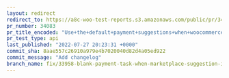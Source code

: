 ```yaml
---
layout: redirect
redirect_to: https://a8c-woo-test-reports.s3.amazonaws.com/public/pr/34083/api/index.html
pr_number: 34083
pr_title_encoded: "Use+the+default+payment+suggestions+when+woocommerce_show_marketplace_suggestions+is+set+to+no"
pr_test_type: api
last_published: "2022-07-27 20:23:31 +0000"
commit_sha: 8aae557c26910a979e4b7020040d82d4a05ed922
commit_message: "Add changelog"
branch_name: fix/33958-blank-payment-task-when-marketplace-suggestion-is-disabled
---
```


